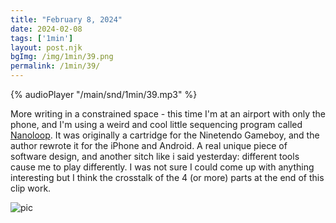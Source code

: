 ```yaml
---
title: "February 8, 2024"
date: 2024-02-08
tags: ['1min']
layout: post.njk
bgImg: /img/1min/39.png
permalink: /1min/39/
---
```


{% audioPlayer "/main/snd/1min/39.mp3" %}

More writing in a constrained space - this time I'm at an airport with only the phone, and I'm using a weird and cool little sequencing program called [Nanoloop](https://nanoloop.com/).  It was originally a cartridge for the Ninetendo Gameboy, and the author rewrote it for the iPhone and Android. A real unique piece of software design, and another sitch like i said yesterday: different tools cause me to play differently. I was not sure I could come up with anything interesting but I think the crosstalk of the 4 (or more) parts at the end of this clip work.  

![pic](/main/img/1min/39.png)



